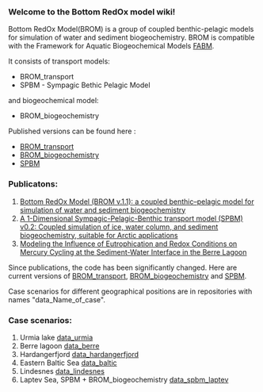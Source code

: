 ### Welcome to the Bottom RedOx model wiki!

Bottom RedOx Model(BROM) is a group of coupled benthic-pelagic models for simulation of water and sediment biogeochemistry. 
BROM is compatible with the Framework for Aquatic Biogeochemical Models [FABM](https://github.com/fabm-model).

It consists of transport models: 
* BROM_transport
* SPBM - Sympagic Bethic Pelagic Model 

and biogeochemical model:
* BROM_biogeochemistry


Published versions   can be found here :
* [BROM_transport](https://github.com/e-yakushev/brom-git/releases) 
* [BROM_biogeochemistry](https://github.com/fabm-model/fabm/tree/master/src/models/niva/brom)
* [SPBM](https://github.com/limash/IPBM/releases)

### Publicatons:
1. [Bottom RedOx Model (BROM v.1.1): a coupled benthic–pelagic model for simulation of water and sediment biogeochemistry](https://www.geosci-model-dev.net/10/453/2017/)
1. [A 1-Dimensional Sympagic-Pelagic-Benthic transport model (SPBM) v0.2: Coupled simulation of ice, water column, and sediment biogeochemistry, suitable for Arctic applications](https://www.geosci-model-dev-discuss.net/gmd-2017-299/gmd-2017-299.pdf)
1. [Modeling the Influence of Eutrophication and Redox Conditions on Mercury Cycling at the Sediment-Water Interface in the Berre Lagoon](https://www.frontiersin.org/articles/10.3389/fmars.2018.00291/full)


Since publications, the code has been significantly changed. 
Here are current versions of [BROM_transport](https://github.com/BottomRedoxModel/brom-git), [BROM_biogeochemistry](https://github.com/BottomRedoxModel/brom_niva_module) and [SPBM](https://github.com/BottomRedoxModel/IPBM). 


Case scenarios for different geographical positions are in repositories with names "data_Name_of_case".

### Case scenarios: 
1. Urmia lake [data_urmia](https://github.com/BottomRedoxModel/data_urmia)
1. Berre lagoon [data_berre](https://github.com/BottomRedoxModel/data_berre)
1. Hardangerfjord [data_hardangerfjord](https://github.com/BottomRedoxModel/data_hardangerfjord)
1. Eastern Baltic Sea [data_baltic](https://github.com/BottomRedoxModel/data_baltic)
1. Lindesnes [data_lindesnes](https://github.com/BottomRedoxModel/data_lindesnes)
1. Laptev Sea, SPBM + BROM_biogeochemistry [data_spbm_laptev](https://github.com/BottomRedoxModel/data_spbm_laptev)



